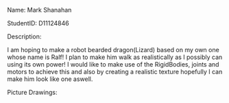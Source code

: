 Name: Mark Shanahan

StudentID: D11124846


Description:

I am hoping to make a robot bearded dragon(Lizard) based on my own one whose name is Ralf! I plan to make him walk as realistically as I possibly can using its own power! I would like to make use of the RigidBodies, joints and motors to achieve this and also by creating a realistic texture hopefully I can make him look like one aswell.

Picture Drawings:
